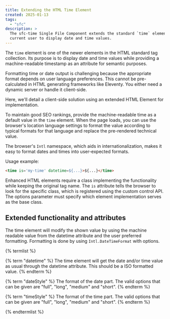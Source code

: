 ```yaml
---
title: Extending the HTML Time Element
created: 2025-01-13
tags: 
  - "sfc"
description: >
  The sfc-time Single File Component extends the standard `time` element to use the date and time formatting of the
  current user to display date and time values.
---
```


The `time` element is one of the newer elements in the HTML standard tag collection. Its purpose is to display date and time values while providing a machine-readable timestamp as an attribute for semantic purposes.

Formatting time or date output is challenging because the appropriate format depends on user language preferences. This cannot be pre-calculated in HTML generating frameworks like Eleventy. You either need a dynamic server or handle it client-side.

Here, we'll detail a client-side solution using an extended HTML Element for implementation.

To maintain good SEO rankings, provide the machine-readable time as a default value in the `time` element. When the page loads, you can use the browser's location language settings to format the value according to typical formats for that language and replace the pre-rendered technical value.

The browser's `Intl` namespace, which aids in internationalization, makes it easy to format dates and times into user-expected formats.


Usage example:

```html
<time is='my-time' datetime=${...}>${...}</time>
```

Enhanced HTML elements require a class implementing the functionality while keeping the original tag name. The `is` attribute tells the browser to look for the specific class, which is registered using the custom control API. The options parameter must specify which element implementation serves as the base class.


## Extended functionality and attributes

The time element will modify the shown value by using the machine readable value from the datetime attribute and the user preferred formatting.
Formatting is done by using `Intl.DateTimeFormat` with options.

{% termlist %}

{% term "datetime" %}
  The time element will get the date and/or time value as usual through the datetime attribute. This should be a ISO formatted value.
{% endterm %}

{% term "dateStyle" %}
The format of the date part. The valid options that can be given are "full", "long", "medium" and "short".
{% endterm %}

{% term "timeStyle" %}
The format of the time part. The valid options that can be given are "full", "long", "medium" and "short".
{% endterm %}

{% endtermlist %}
